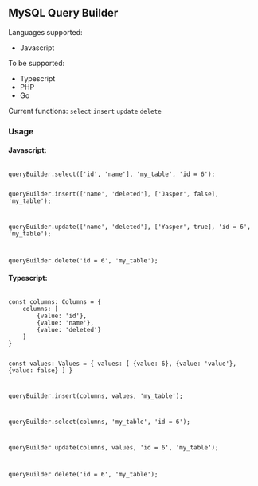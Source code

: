 ## MySQL Query Builder

Languages supported:
- Javascript

To be supported:
- Typescript
- PHP
- Go

Current functions:
`select`
`insert`
`update`
`delete`

### Usage

#### Javascript:
<code>
queryBuilder.select(['id', 'name'], 'my_table', 'id = 6');

queryBuilder.insert(['name', 'deleted'], ['Jasper', false], 'my_table');

queryBuilder.update(['name', 'deleted'], ['Yasper', true], 'id = 6', 'my_table');

queryBuilder.delete('id = 6', 'my_table');
</code>

#### Typescript:
<code>
const columns: Columns = {
    columns: [
        {value: 'id'},
        {value: 'name'},
        {value: 'deleted'}
    ]
}

const values: Values = {
    values: [
        {value: 6},
        {value: 'value'},
        {value: false}
    ]
}

queryBuilder.insert(columns, values, 'my_table');

queryBuilder.select(columns, 'my_table', 'id = 6');

queryBuilder.update(columns, values, 'id = 6', 'my_table');

queryBuilder.delete('id = 6', 'my_table');
</code>
